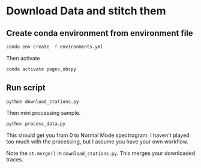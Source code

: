 # Download Data and stitch them

## Create conda environment from environment file

```bash
conda env create -f environments.yml
```

Then activate
```bash
conda activate pages_obspy
```


## Run script

```bash
python download_stations.py
```

Then mini processing sample.

```bash
python process_data.py
```


This should get you from 0 to Normal Mode spectrogram. I haven't played too much
with the processing, but I assume you have your own workflow.

Note the `st.merge()` in `download_stations.py`. This merges your downloaded 
traces.

